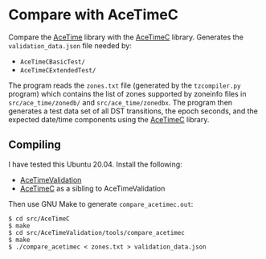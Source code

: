 # Compare with AceTimeC

Compare the [AceTime](https://github.com/bxparks/AceTime) library with the 
[AceTimeC](https://github.com/bxparks/AceTimeC) library.
Generates the `validation_data.json` file needed by:

* `AceTimeCBasicTest/`
* `AceTimeCExtendedTest/`

The program reads the `zones.txt` file (generated by the `tzcompiler.py`
program) which contains the list of zones supported by zoneinfo files in
`src/ace_time/zonedb/` and `src/ace_time/zonedbx`. The program then generates a
test data set of all DST transitions, the epoch seconds, and the expected
date/time components using the [AceTimeC](https://github.com/bxparks/AceTimeC)
library.

## Compiling

I have tested this Ubuntu 20.04. Install the following:

* [AceTimeValidation](https://github.com/bxparks/AceTimeValidation)
* [AceTimeC](https://github.com/bxparks/AceTimeC) as a sibling to
  AceTimeValidation

Then use GNU Make to generate `compare_acetimec.out`:

```
$ cd src/AceTimeC
$ make
$ cd src/AceTimeValidation/tools/compare_acetimec
$ make
$ ./compare_acetimec < zones.txt > validation_data.json
```
